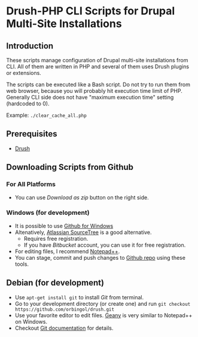 # Drush-PHP CLI Scripts for Drupal Multi-Site Installations #

## Introduction ##

These scripts manage configuration of Drupal multi-site installations from CLI. All of them are written in PHP and several of them uses Drush plugins or extensions.

The scripts can be executed like a Bash script. Do not try to run them from web browser, because you will probably hit execution time limit of PHP. Generally CLI side does not have "maximum execution time" setting (hardcoded to 0).

Example: `./clear_cache_all.php`

## Prerequisites ##

* [Drush](https://drupal.org/project/drush)

## Downloading Scripts from Github ##

### For All Platforms ##

* You can use *Download as zip* button on the right side.

### Windows (for development) ###

* It is possible to use [Github for Windows](http://windows.github.com)
* Altenatively, [Atlassian SourceTree](http://www.sourcetreeapp.com) is a good alternative.
  * Requires free registration.
  * If you have *Bitbucket* account, you can use it for free registration.
* For editing files, I recommend [Notepad++](http://notepad-plus-plus.org).
* You can stage, commit and push changes to [Github repo](https://github.com/orbingol/drush) using these tools.

## Debian (for development) ##

* Use `apt-get install git` to install *Git* from terminal.
* Go to your development directory (or create one) and run `git checkout https://github.com/orbingol/drush.git`
* Use your favorite editor to edit files. [Geany](http://www.geany.org) is very similar to Notepad++ on Windows.
* Checkout [Git documentation](http://git-scm.com/documentation) for details.
